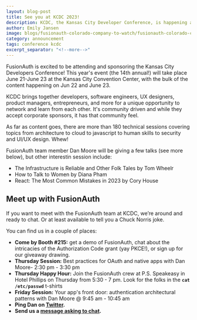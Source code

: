 ```yaml
---
layout: blog-post
title: See you at KCDC 2023! 
description: KCDC, the Kansas City Developer Conference, is happening at the end of this week, and FusionAuth will be there.
author: Emily Jansen
image: blogs/fusionauth-colorado-company-to-watch/fusionauth-colorado-company-to-watch.png
category: announcement
tags: conference kcdc
excerpt_separator: "<!--more-->"
---
```


FusionAuth is excited to be attending and sponsoring the Kansas City Developers Conference! This year's event (the 14th annual!) will take place June 21-June 23 at the Kansas City Convention Center, with the bulk of the content happening on Jun 22 and June 23.

<!--more-->

KCDC brings together developers, software engineers, UX designers, product managers, entrepreneurs, and more for a unique opportunity to network and learn from each other. It's community driven and while they accept corporate sponsors, it has that community feel.

As far as content goes, there are more than 180 technical sessions covering topics from architecture to cloud to javascript to human skills to security and UI/UX design. Whew!

FusionAuth team member Dan Moore will be giving a few talks (see more below), but other interestin session include:

* The Infrastructure is Reliable and Other Folk Tales by Tom Wheelr
* How to Talk to Women by Diana Pham
* React: The Most Common Mistakes in 2023 by Cory House

## Meet up with FusionAuth

If you want to meet with the FusionAuth team at KCDC, we’re around and ready to chat. Or at least available to tell you a Chuck Norris joke.

You can find us in a couple of places:

* **Come by Booth #215:** get a demo of FusionAuth, chat about the intricacies of the Authorization Code grant (yay PKCE!), or sign up for our giveaway drawing.
* **Thursday Session:** Best practices for OAuth and native apps with Dan Moore- 2:30 pm - 3:30 pm
* **Thursday Happy Hour:** Join the FusionAuth crew at P.S. Speakeasy in Hotel Phillips on Thursday from 5:30 - 7 pm. Look for the folks in the **<code>cat /etc/passwd</code>** t-shirts
* **Friday Session:** Your app's front door: authentication architectural patterns with Dan Moore @ 9:45 am - 10:45 am 
* **Ping Dan on [Twitter](https://twitter.com/mooreds).**
* **Send us a [message asking to chat](/contact).**
